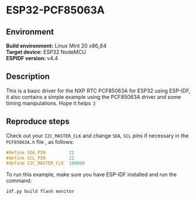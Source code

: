 # ESP32-PCF85063A

## Environment

**Build environment:** Linux Mint 20 x86_64<br>
**Target device:** ESP32 NodeMCU<br>
**ESPIDF version:** v4.4


## Description

This is a basic driver for the NXP RTC PCF85063A for ESP32 using ESP-IDF, it also contains a simple example using the PCF85063A driver and some timing manipulations. 
Hope it helps :)

## Reproduce steps
Check out your `I2C_MASTER_CLK` and change `SDA`, `SCL` pins if necessary in the `PCF85063A.h` file , as follows:
```c
#define SDA_PIN         21
#define SCL_PIN         22
#define I2C_MASTER_CLK  100000
```

To run this example, make sure you have ESP-IDF installed and run the command:
```
idf.py build flash monitor
```

